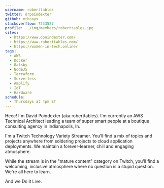 ```yaml
---
username: roberttables
twitter: drpoindexter
github: mtheoyx
stackoverflow: 7233527
profile: ../img/members/roberttables.jpg
sites:
  - https://www.dpoindexter.com/
  - https://www.roberttables.com/
  - https://women-in-tech.online/
tags:
  - AWS
  - Docker
  - Gatsby
  - NodeJS
  - Terraform
  - Serverless
  - Amplify
  - IoT
  - Hardware
schedule:
  - Thursdays at 4pm ET
---
```


Hecc! I'm David Poindexter (aka roberttables). I'm currently an AWS Technical Architect leading a team of super smart people at a boutique consulting agency in Indianapolis, In.

I'm a Twitch Technology Variety Streamer. You'll find a mix of topics and projects anywhere from soldering projects to cloud application deployments. We maintain a forever-learner, chill and engaging atmosphere.

While the stream is in the "mature content" category on Twitch, you'll find a welcoming, inclusive atmosphere where no question is a stupid question. We're all here to learn.

And we Do it Live.
